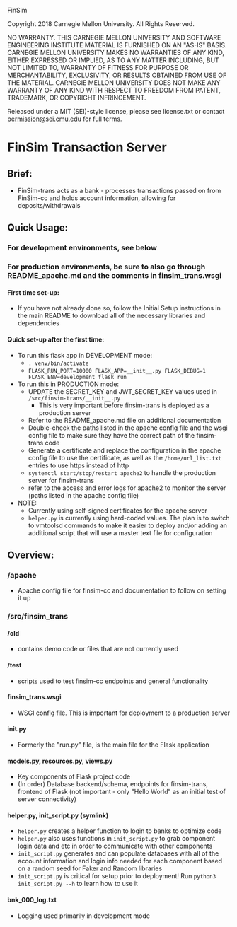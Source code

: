 FinSim

Copyright 2018 Carnegie Mellon University. All Rights Reserved.

NO WARRANTY. THIS CARNEGIE MELLON UNIVERSITY AND SOFTWARE ENGINEERING INSTITUTE MATERIAL IS FURNISHED ON AN "AS-IS" BASIS. CARNEGIE MELLON UNIVERSITY MAKES NO WARRANTIES OF ANY KIND, EITHER EXPRESSED OR IMPLIED, AS TO ANY MATTER INCLUDING, BUT NOT LIMITED TO, WARRANTY OF FITNESS FOR PURPOSE OR MERCHANTABILITY, EXCLUSIVITY, OR RESULTS OBTAINED FROM USE OF THE MATERIAL. CARNEGIE MELLON UNIVERSITY DOES NOT MAKE ANY WARRANTY OF ANY KIND WITH RESPECT TO FREEDOM FROM PATENT, TRADEMARK, OR COPYRIGHT INFRINGEMENT.

Released under a MIT (SEI)-style license, please see license.txt or contact permission@sei.cmu.edu for full terms.

# FinSim Transaction Server

## Brief:
- FinSim-trans acts as a bank - processes transactions passed on from FinSim-cc and holds account information, allowing for deposits/withdrawals


## Quick Usage:

### For development environments, see below

### For production environments, be sure to also go through README_apache.md and the comments in finsim_trans.wsgi

#### First time set-up:

- If you have not already done so, follow the Initial Setup instructions in the main README to download all of the necessary libraries and dependencies

#### Quick set-up after the first time:
- To run this flask app in DEVELOPMENT mode:
    - `. venv/bin/activate`
    - `FLASK_RUN_PORT=10000 FLASK_APP=__init__.py FLASK_DEBUG=1 FLASK_ENV=development flask run`
- To run this in PRODUCTION mode:
    - UPDATE the SECRET_KEY and JWT_SECRET_KEY values used in `/src/finsim-trans/__init__.py`
        - This is very important before finsim-trans is deployed as a production server
    - Refer to the README_apache.md file on additional documentation
    - Double-check the paths listed in the apache config file and the wsgi config file to make sure they have the correct path of the finsim-trans code
    - Generate a certificate and replace the configuration in the apache config file to use the certificate, as well as the `/home/url_list.txt` entries to use https instead of http
    - `systemctl start/stop/restart apache2` to handle the production server for finsim-trans
    - refer to the access and error logs for apache2 to monitor the server (paths listed in the apache config file)
- NOTE:
    - Currently using self-signed certificates for the apache server
    - `helper.py` is currently using hard-coded values. The plan is to switch to vmtoolsd commands to make it easier to deploy and/or adding an additional script that will use a master text file for configuration


## Overview:

### /apache

- Apache config file for finsim-cc and documentation to follow on setting it up

### /src/finsim_trans

#### /old
- contains demo code or files that are not currently used

#### /test
- scripts used to test finsim-cc endpoints and general functionality

#### finsim_trans.wsgi
- WSGI config file. This is important for deployment to a production server

#### __init__.py
- Formerly the "run.py" file, is the main file for the Flask application

#### models.py, resources.py, views.py
- Key components of Flask project code
- (In order) Database backend/schema, endpoints for finsim-trans, frontend of Flask (not important - only "Hello World" as an initial test of server connectivity)

#### helper.py, init_script.py (symlink)
- `helper.py` creates a helper function to login to banks to optimize code
- `helper.py` also uses functions in `init_script.py` to grab component login data and etc in order to communicate with other components
- `init_script.py` generates and can populate databases with all of the account information and login info needed for each component based on a random seed for Faker and Random libraries
- `init_script.py` is critical for setup prior to deployment! Run `python3 init_script.py --h` to learn how to use it

#### bnk_000_log.txt
- Logging used primarily in development mode
